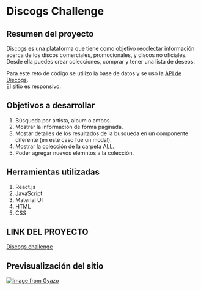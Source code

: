 # Discogs Challenge 

## Resumen del proyecto
Discogs es una plataforma que tiene como objetivo recolectar información acerca de los discos comerciales, promocionales, y discos no oficiales. Desde ella puedes crear colecciones, comprar y tener una lista de deseos. <br>

Para este reto de código se utilizo la base de datos y se uso la  [API de Discogs](https://www.discogs.com/developers). <br>
El sitio es responsivo.

## Objetivos a desarrollar

1. Búsqueda por artista, album o ambos. <br>
2. Mostrar la información de forma paginada. <br>
3. Mostar detalles de los resultados de la busqueda en un componente diferente (en este caso fue un modal). <br>
4. Mostrar la colección de la carpeta ALL. <br>
5. Poder agregar nuevos elemntos a la colección. <br>

## Herramientas utilizadas
1. React.js
2. JavaScript
3. Material UI
4. HTML
5. CSS

## LINK DEL PROYECTO
[Discogs challenge](https://discogs-challenge.netlify.app)

## Previsualización del sitio
[![Image from Gyazo](https://i.gyazo.com/b38de1af5740df0b89eac8a21c948504.gif)](https://gyazo.com/b38de1af5740df0b89eac8a21c948504)




